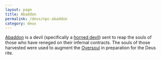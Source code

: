 ```yaml
---
layout: page
title: Abaddon
permalink: /deus/npc-abaddon
category: deus
---
```

[Abaddon](http://users.aristotle.net/~bhuie/abaddon.htm) is a devil (specifically a [horned devil](http://www.d20srd.org/srd/monsters/devil.htm#hornedDevilCornugon)) sent to reap the souls of those who have reneged on their infernal contracts. The souls of those harvested were used to augment the [Oversoul](npc-oversoul) in preparation for the Deus rite.
